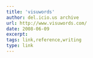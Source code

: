 ```yaml
---
title: 'visuwords'
author: del.icio.us archive
url: http://www.visuwords.com/
date: 2008-06-09
excerpt: 
tags: link,reference,writing
type: link
---
```

